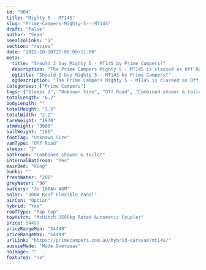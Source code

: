 ```yaml
---
id: "904"
title: "Mighty 5 - MT14S"
slug: "Prime-Campers-Mighty-5---MT14S"
draft: "false"
author: "Sean"
seealsolinks: "1"
section: "review"
date: "2022-10-10T22:00:09+11:00"
meta:
  title: "Should I buy Mighty 5 - MT14S by Prime Campers?"
  description: "The Prime Campers Mighty 5 - MT14S is classed as Off Road, and sleeps 2 people. It is Made Overseas and comes in at Unknown Size. It generally has Combined shower & toilet."
  ogtitle: "Should I buy Mighty 5 - MT14S by Prime Campers?"
  ogdescription: "The Prime Campers Mighty 5 - MT14S is classed as Off Road, and sleeps 2 people. It is Made Overseas and comes in at Unknown Size. It generally has Combined shower & toilet."
categories: ["Prime Campers"]
tags: ["Sleeps 2", "Unknown Size", "Off Road", "Combined shower & toilet", "Pop top", "50 - 60k", "Made Overseas"]
totalLength: "6.2"
bodyLength: ""
totalHeight: "2.3"
totalWidth: "2.2"
tareWeight: "1970"
atmWeight: "3000"
ballWeight: "180"
footTag: "Unknown Size"
vanType: "Off Road"
sleeps: "2"
bathroom: "Combined shower & toilet"
internalBathroom: "Yes"
mainBed: "King"
bunks: ""
freshWater: "200"
greyWater: "90"
battery: "3x 100Ah AGM"
solar: "300W Roof Flexible Panel"
airCon: "Option"
hybrid: "Yes"
roofType: "Pop top"
towHitch: "McHitch 3500kg Rated Automatic Coupler"
price: 54499
priceRangeMin: "54499"
priceRangeMax: "54499"
urlLink: "https://primecampers.com.au/hybrid-caravan/mt14s/"
aussieMade: "Made Overseas"
noImage: ""
featured: "no"
---
```

